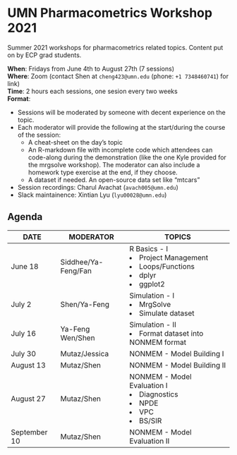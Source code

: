 # UMN Pharmacometrics Workshop 2021
Summer 2021 workshops for pharmacometrics related topics. Content put on by ECP grad students.

**When**: Fridays from June 4th to August 27th (7 sessions)<br>
**Where**: Zoom (contact Shen at `cheng423@umn.edu` (phone: `+1 7348460741`) for link)<br>
**Time**: 2 hours each sessions, one sesion every two weeks<br>
**Format**:
- Sessions will be moderated by someone with decent experience on the topic.
- Each moderator will provide the following at the start/during the course of the session:
	- A cheat-sheet on the day’s topic
	- An R-markdown file with incomplete code which attendees can code-along during the demonstration (like the one Kyle provided for the mrgsolve workshop). The moderator can also include a homework type exercise at the end, if they choose.
	- A dataset if needed. An open-source data set like “mtcars”
- Session recordings: Charul Avachat (`avach005@umn.edu`)
- Slack maintainence: Xintian Lyu (`lyu00028@umn.edu`)

## Agenda
|DATE|MODERATOR|TOPICS|
|--|--|--|
|June 18|Siddhee/Ya-Feng/Fan|R Basics - I <li>Project Management</li> <li>Loops/Functions</li>  <li>dplyr</li> <li>ggplot2</li>|
|July 2|Shen/Ya-Feng|Simulation - I <li>MrgSolve</li><li>Simulate dataset</li>|
|July 16|Ya-Feng Wen/Shen|Simulation - II <li>Format dataset into NONMEM format</li>|
|July 30|Mutaz/Jessica |NONMEM - Model Building I|
|August 13| Mutaz/Shen |NONMEM - Model Building II|<li>covariate selctions:scm,...</li>|
|August 27| Mutaz/Shen |NONMEM - Model Evaluation I <li>Diagnostics</li><li>NPDE</li><li>VPC</li><li>BS/SIR</li>| 
|September 10| Mutaz/Shen |NONMEM - Model Evaluation II|
